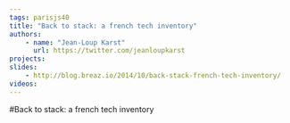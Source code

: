 ```yaml
---
tags: parisjs40
title: "Back to stack: a french tech inventory"
authors:
    - name: "Jean-Loup Karst"
      url: https://twitter.com/jeanloupkarst
projects:
slides:
    - http://blog.breaz.io/2014/10/back-stack-french-tech-inventory/
videos:
---
```

#Back to stack: a french tech inventory
